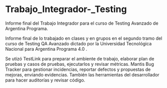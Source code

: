 # Trabajo_Integrador-_Testing
Informe final del Trabajo Integrador para el curso de Testing Avanzado de Argentina Programa.

Informe final de lo trabajado en clases y en grupos en el segundo tramo del curso de Testing QA Avanzado
dictado por la Universidad Tecnológica Nacional para Argentina Programa 4.0 . 

Se utizó TestLink para preparar el ambiente de trabajo, elaborar plan de pruebas y casos de pruebas,
ejecutarlos y revisar métricas. Mantis Bug Tracker para gestionar incidencias, reportar defectos
y propuestas de mejoras, enviando evidencias. También las herramientas del desarrollador
para hacer auditorías y revisar código.
